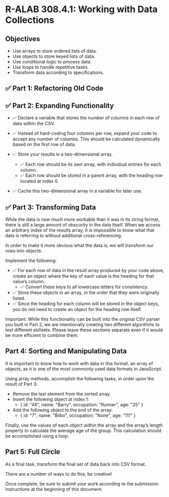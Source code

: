 # R-ALAB 308.4.1: Working with Data Collections

## Objectives
- Use arrays to store ordered lists of data.
- Use objects to store keyed lists of data.
- Use conditional logic to process data.
- Use loops to handle repetitive tasks.
- Transform data according to specifications.

## ✅ Part 1: Refactoring Old Code

## ✅ Part 2: Expanding Functionality

- ✅ Declare a variable that stores the number of columns in each row of data within the CSV.
- ✅ Instead of hard-coding four columns per row, expand your code to accept any number of columns. This should be calculated dynamically based on the first row of data.

- ✅ Store your results in a two-dimensional array.
    - ✅ Each row should be its own array, with individual entries for each column.
    - ✅ Each row should be stored in a parent array, with the heading row located at index 0.
- ✅ Cache this two-dimensional array in a variable for later use.

## ✅ Part 3: Transforming Data

While the data is now much more workable than it was in its string format, there is still a large amount of obscurity in the data itself. When we access an arbitrary index of the results array, it is impossible to know what that data is referring to without additional cross-referencing.

In order to make it more obvious what the data is, we will transform our rows into objects.

Implement the following:
- ✅ For each row of data in the result array produced by your code above, create an object where the key of each value is the heading for that value’s column.
     - ✅ Convert these keys to all lowercase letters for consistency.
- ✅ Store these objects in an array, in the order that they were originally listed.
- ✅ Since the heading for each column will be stored in the object keys, you do not need to create an object for the heading row itself.

Important: While this functionality can be built into the original CSV parser you built in Part 2, we are intentionally creating two different algorithms to test different skillsets. Please leave these sections separate even if it would be more efficient to combine them.

## Part 4: Sorting and Manipulating Data

It is important to know how to work with data in this format, an array of objects, as it is one of the most commonly used data formats in JavaScript.

Using array methods, accomplish the following tasks, in order upon the result of Part 3:

- Remove the last element from the sorted array.
- Insert the following object at index 1:
    - { id: "48", name: "Barry", occupation: "Runner", age: "25" }
- Add the following object to the end of the array:
    - { id: "7", name: "Bilbo", occupation: "None", age: "111" }

Finally, use the values of each object within the array and the array’s length property to calculate the average age of the group. This calculation should be accomplished using a loop.

## Part 5: Full Circle

As a final task, transform the final set of data back into CSV format.

There are a number of ways to do this; be creative!

Once complete, be sure to submit your work according to the submission instructions at the beginning of this document.
